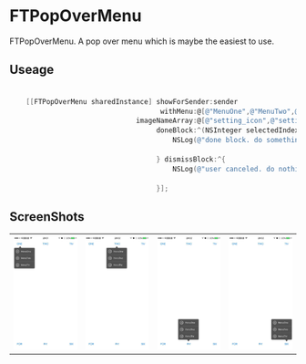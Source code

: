 # FTPopOverMenu

FTPopOverMenu. A pop over menu which is maybe the easiest to use.

## Useage

```objective-c

    [[FTPopOverMenu sharedInstance] showForSender:sender
                                     withMenu:@[@"MenuOne",@"MenuTwo",@"MenuThr"]
                               imageNameArray:@[@"setting_icon",@"setting_icon",@"setting_icon"]
                                    doneBlock:^(NSInteger selectedIndex) {
                                        NSLog(@"done block. do something. selectedIndex : %ld", (long)selectedIndex);
                                        
                                    } dismissBlock:^{
                                        NSLog(@"user canceled. do nothing.");
                                        
                                    }];

```
## ScreenShots

<table>
  <tr>
    <th><img src="/ScreenShots/ScreenShot01.jpg" width="250"/></th>
    <th><img src="/ScreenShots/ScreenShot02.jpg" width="250"/></th>
    <th><img src="/ScreenShots/ScreenShot03.jpg" width="250"/></th>
	<th><img src="/ScreenShots/ScreenShot04.jpg" width="250"/></th>
  </tr>
</table>
